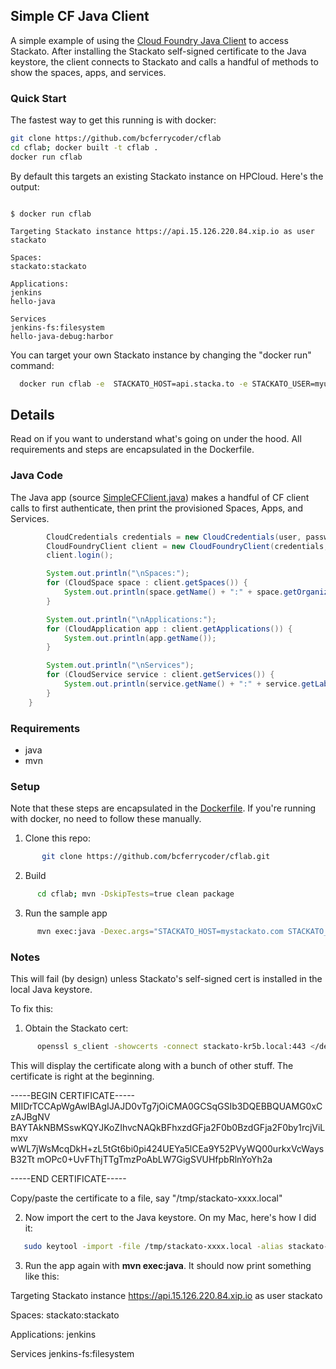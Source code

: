 ## Simple CF Java Client

A simple example of using the [Cloud Foundry Java Client](https://github.com/cloudfoundry/cf-java-client) to access Stackato. 
After installing the Stackato self-signed certificate to the Java keystore, the client connects to Stackato and calls a handful 
of methods to show the spaces, apps, and services.


### Quick Start

The fastest way to get this running is with docker:

```bash
git clone https://github.com/bcferrycoder/cflab  
cd cflab; docker built -t cflab .
docker run cflab
```
By default this targets an existing Stackato instance on HPCloud. Here's the output:

```

$ docker run cflab

Targeting Stackato instance https://api.15.126.220.84.xip.io as user stackato

Spaces:
stackato:stackato

Applications:
jenkins
hello-java

Services
jenkins-fs:filesystem
hello-java-debug:harbor

```


You can target your own Stackato instance by changing the "docker run" command:

```bash
  docker run cflab -e  STACKATO_HOST=api.stacka.to -e STACKATO_USER=myusername -e STACKATO_PW=mypw
```

## Details

Read on if you want to understand what's going on under the hood. All requirements and steps are 
encapsulated in the Dockerfile.



### Java Code

The Java app (source [SimpleCFClient.java](https://github.com/bcferrycoder/cflab/blob/master/src/main/java/com/bcferrycoder/cflab/SimpleCFClient.java)) 
makes a handful of CF client calls to first authenticate, then print the provisioned Spaces, Apps, and Services.


```java
        CloudCredentials credentials = new CloudCredentials(user, password);
        CloudFoundryClient client = new CloudFoundryClient(credentials, getTargetURL(target));
        client.login();

        System.out.println("\nSpaces:");
        for (CloudSpace space : client.getSpaces()) {
            System.out.println(space.getName() + ":" + space.getOrganization().getName());
        }

        System.out.println("\nApplications:");
        for (CloudApplication app : client.getApplications()) {
            System.out.println(app.getName());
        }

        System.out.println("\nServices");
        for (CloudService service : client.getServices()) {
            System.out.println(service.getName() + ":" + service.getLabel());
        }
    }
```

### Requirements

  * java
  * mvn


### Setup
  
Note that these steps are encapsulated in the [Dockerfile](https://raw.github.com/bcferrycoder/cflab/master/Dockerfile). If you're running with docker, no need to follow these manually.

1. Clone this repo:

```bash
       git clone https://github.com/bcferrycoder/cflab.git
```

2. Build

```bash
      cd cflab; mvn -DskipTests=true clean package
```

3. Run the sample app

```bash
      mvn exec:java -Dexec.args="STACKATO_HOST=mystackato.com STACKATO_USER=myuser STACKATO_PW=mypw"
```

### Notes

This will fail (by design) unless Stackato's self-signed cert is installed in the local Java keystore.

To fix this:

1. Obtain the Stackato cert:

```bash
      openssl s_client -showcerts -connect stackato-kr5b.local:443 </dev/null
```

This will display the certificate along with a bunch of other
stuff. The certificate is right at the beginning.

-----BEGIN CERTIFICATE-----
MIIDrTCCApWgAwIBAgIJAJD0vTg7jOiCMA0GCSqGSIb3DQEBBQUAMG0xCzAJBgNV
BAYTAkNBMSswKQYJKoZIhvcNAQkBFhxzdGFja2F0b0BzdGFja2F0by1rcjViLmxv
wWL7jWsMcqDkH+zL5tGt6bi0pi424UEYa5lCEa9Y52PVyWQ00urkxVcWaysB32Tt
mOPc0+UvFThjTTgTmzPoAbLW7GigSVUHfpbRlnYoYh2a

-----END CERTIFICATE-----

Copy/paste the certificate to a file, say "/tmp/stackato-xxxx.local"

2. Now import the cert to the Java keystore. On my Mac, here's how I did it:

```bash
   sudo keytool -import -file /tmp/stackato-xxxx.local -alias stackato-xxxx -storepass changeit -keystore /System/Library/Frameworks/JavaVM.framework/Home/lib/security/cacerts
```


3. Run the app again with **mvn exec:java**.  It should now print something like this:

Targeting Stackato instance https://api.15.126.220.84.xip.io as user stackato

 Spaces:
 stackato:stackato

 Applications:
 jenkins

 Services
 jenkins-fs:filesystem


